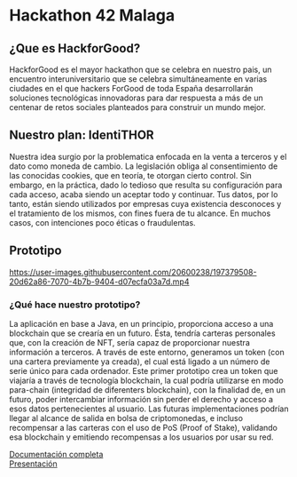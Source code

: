 # Hackathon 42 Malaga

## ¿Que es HackforGood?

HackforGood es el mayor hackathon que se celebra en nuestro pais, un encuentro interuniversitario que se celebra simultáneamente en varias ciudades en el que hackers ForGood de toda España desarrollarán soluciones tecnológicas innovadoras para dar respuesta a más de un centenar de retos sociales planteados para construir un mundo mejor.

## Nuestro plan: IdentiTHOR

Nuestra idea surgio por la problematica enfocada en la venta a terceros y el dato como moneda de cambio. La legislación obliga al consentimiento de las conocidas cookies, que en teoría, te otorgan cierto control. Sin embargo, en la práctica, dado lo tedioso que resulta su configuración para cada acceso, acaba siendo un aceptar todo y continuar. Tus datos, por lo tanto, están siendo utilizados por empresas cuya existencia desconoces y el tratamiento de los mismos, con fines fuera de tu alcance. En muchos casos, con intenciones poco éticas o fraudulentas.

## Prototipo
https://user-images.githubusercontent.com/20600238/197379508-20d62a86-7070-4b7b-9404-d07ecfa03a7d.mp4
### ¿Qué hace nuestro prototipo?

La aplicación en base a Java, en un principio, proporciona acceso a una blockchain que se crearía en un futuro. Ésta, tendría carteras personales que, con la creación de NFT, sería capaz de proporcionar nuestra información a terceros. A través de este entorno, generamos un token (con una cartera previamente ya creada), el cual está ligado a un número de serie único para cada ordenador. Este primer prototipo crea un token que viajaría a través de tecnología blockchain, la cual podría utilizarse en modo para-chain (integridad de diferenters blockchain), con la finalidad de, en un futuro, poder intercambiar información sin perder el derecho y acceso a esos datos pertenecientes al usuario. Las futuras implementaciones podrían llegar al alcance de salida en bolsa de criptomonedas, e incluso recompensar a las carteras con el uso de PoS (Proof of Stake), validando esa blockchain y emitiendo recompensas a los usuarios por usar su red.


[Documentación completa](https://github.com/eLyiN/Hackathon_42_Malaga/files/9845927/Descripcion.Identithor.pdf) <br>
[Presentación](https://www.canva.com/design/DAFPrTQnvCc/Q3wGGqQqDuzQsW4EzW2fbw/view?utm_content=DA[%E2%80%A6]m_campaign=designshare&utm_medium=link2&utm_source=sharebutton#4)

